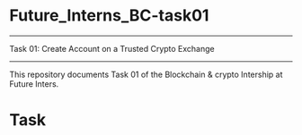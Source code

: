 # Future_Interns_BC-task01
________________________________________________________________________________________________

Task 01: Create Account on a Trusted Crypto Exchange
________________________________________________________________________________________________
This repository documents Task 01 of the Blockchain & crypto Intership at Future Inters.

# Task
